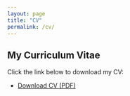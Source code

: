 ```yaml
---
layout: page
title: "CV"
permalink: /cv/
---
```


## My Curriculum Vitae

Click the link below to download my CV:

- [Download CV (PDF)]([https://www.dropbox.com/s/abcd1234yourfile.pdf?dl=1](https://www.dropbox.com/scl/fi/cl1ywo5zv47vbznaxq3ve/CV_Dabin_Song.pdf?rlkey=uhhlykacjd2zz0zgg4z4asa0x&st=i622akq0&dl=0))

